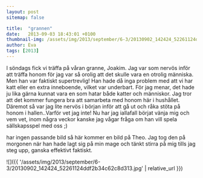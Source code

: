 ```yaml
---
layout: post
sitemap: false

title:  "grannen"
date:   2013-09-03 18:43:01 +0100
thumbnail-img: /assets/img/2013/september/6-3/20130902_142424_52261124ddf2b34c62c8d313.jpg
author: Eva
tags: [2013]
---
```


I söndags fick vi träffa på våran granne, Joakim. Jag var som nervös inför att träffa honom för jag var så orolig att det skulle vara en otrolig människa.  Men han var faktiskt supertrevlig! Han hade då inga problem med att vi har katt eller en extra inneboende, vilket var underbart. För jag menar,  det hade ju lika gärna kunnat vara en som hatar både katter och människor. Jag tror att det kommer fungera bra att samarbeta med honom här i hushållet.  Däremot så var jag lite nervös i början inför att gå ut och råka stöta på honom i hallen..Varför vet jag inte!  Nu har jag iallafall börjat vänja mig och vem vet, inom några veckor kanske jag vågar fråga om han vill spela sällskapsspel med oss ;) 

har ingen passande bild så här kommer en bild på Theo. Jag tog den på morgonen när han hade lagt sig på min mage och tänkt stirra på mig tills jag steg upp, ganska effektivt faktiskt.

![]({{ '/assets/img/2013/september/6-3/20130902_142424_52261124ddf2b34c62c8d313.jpg'  | relative_url }})

